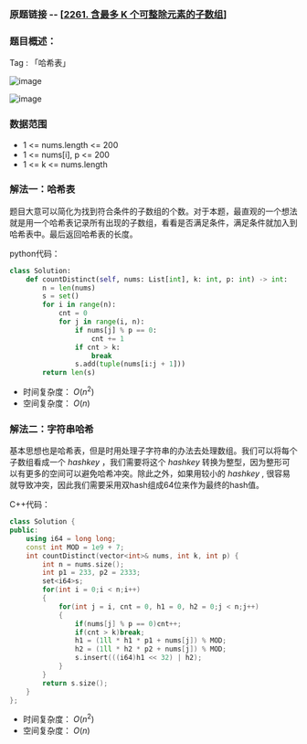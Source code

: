 
### 原题链接 -- [[2261. 含最多 K 个可整除元素的子数组](https://leetcode.cn/problems/k-divisible-elements-subarrays/)]

### 题目概述：
Tag : 「哈希表」

![image](https://github.com/na2co3hk/Alogrithm/assets/99656524/315c0fe2-8db7-434b-8e8d-bf2a70847aad)

![image](https://github.com/na2co3hk/Alogrithm/assets/99656524/02382f43-c23d-4675-bd11-5f7cc44ac05e)

### 数据范围
* 1 <= nums.length <= 200
* 1 <= nums[i], p <= 200
* 1 <= k <= nums.length

### 解法一：哈希表
题目大意可以简化为找到符合条件的子数组的个数。对于本题，最直观的一个想法就是用一个哈希表记录所有出现的子数组，看看是否满足条件，满足条件就加入到哈希表中。最后返回哈希表的长度。

python代码：
```py
class Solution:
    def countDistinct(self, nums: List[int], k: int, p: int) -> int:
        n = len(nums)
        s = set()
        for i in range(n):
            cnt = 0
            for j in range(i, n):
                if nums[j] % p == 0:
                    cnt += 1
                if cnt > k:
                    break
                s.add(tuple(nums[i:j + 1]))
        return len(s)
```
* 时间复杂度： $O(n^2)$ 
* 空间复杂度： $O(n)$

### 解法二：字符串哈希
基本思想也是哈希表，但是时用处理子字符串的办法去处理数组。我们可以将每个子数组看成一个 $hash key$ ，我们需要将这个 $hash key$ 转换为整型，因为整形可以有更多的空间可以避免哈希冲突。除此之外，如果用较小的 $hash key$ , 很容易就导致冲突，因此我们需要采用双hash组成64位来作为最终的hash值。

C++代码：
```cpp
class Solution {
public:
    using i64 = long long;
    const int MOD = 1e9 + 7;
    int countDistinct(vector<int>& nums, int k, int p) {
        int n = nums.size();
        int p1 = 233, p2 = 2333;
        set<i64>s;
        for(int i = 0;i < n;i++)
        {
            for(int j = i, cnt = 0, h1 = 0, h2 = 0;j < n;j++)
            {
                if(nums[j] % p == 0)cnt++;
                if(cnt > k)break;
                h1 = (1ll * h1 * p1 + nums[j]) % MOD;
                h2 = (1ll * h2 * p2 + nums[j]) % MOD;
                s.insert(((i64)h1 << 32) | h2);
            }
        }
        return s.size();
    }
};
```
* 时间复杂度： $O(n^2)$ 
* 空间复杂度： $O(n)$
